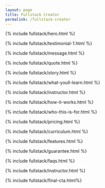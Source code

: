 ```yaml
---
layout: page
title: Fullstack Creator
permalink: /fullstack-creator
---
```


{% include fullstack/hero.html %}

{% include fullstack/testimonial-1.html %}

{% include fullstack/message.html %}

{% include fullstack/quote.html %}

{% include fullstack/story.html %}

{% include fullstack/what-youll-learn.html %}

{% include fullstack/instructor.html %}

{% include fullstack/how-it-works.html %}

{% include fullstack/who-this-is-for.html %}

{% include fullstack/pricing.html %}

{% include fullstack/curriculum.html %}

{% include fullstack/features.html %}

{% include fullstack/guarantee.html %}

{% include fullstack/faqs.html %}

{% include fullstack/instructor.html %}

{% include fullstack/final-cta.html%}